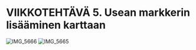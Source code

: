# VIIKKOTEHTÄVÄ 5. Usean markkerin lisääminen karttaan

![IMG_5666](https://github.com/user-attachments/assets/5b9539a8-9129-4646-8c81-84e7cc56d274)
![IMG_5665](https://github.com/user-attachments/assets/a8ec908f-e3ba-443a-a752-0c27ad30e456)
